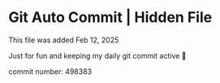 # Git Auto Commit | Hidden File

This file was added Feb 12, 2025

Just for fun and keeping my daily git commit active 🤪

commit number: 498383
